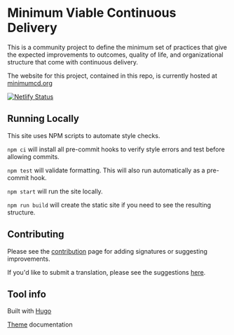 # Minimum Viable Continuous Delivery

This is a community project to define the minimum set of practices that give the expected improvements to outcomes, quality of life, and organizational structure that come with continuous delivery.

The website for this project, contained in this repo, is currently hosted at [minimumcd.org](https://minimumcd.org/minimumcd/)

[![Netlify Status](https://api.netlify.com/api/v1/badges/d9c2de6c-4010-4e9c-b03a-9b303cfbfdf0/deploy-status)](https://app.netlify.com/sites/minimumcd/deploys)

## Running Locally

This site uses NPM scripts to automate style checks.

`npm ci` will install all pre-commit hooks to verify style errors and test before allowing commits.

`npm test` will validate formatting. This will also run automatically as a pre-commit hook.

`npm start` will run the site locally.

`npm run build` will create the static site if you need to see the resulting structure.

## Contributing

Please see the [contribution](CONTRIBUTING.md) page for adding signatures or suggesting improvements.

If you'd like to submit a translation, please see the suggestions [here](TRANSLATING.md).

## Tool info

Built with [Hugo](https://gohugo.io/)

[Theme](https://docport.netlify.app/docport-theme/) documentation
